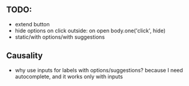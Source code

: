TODO:
-----

* extend button
* hide options on click outside: on open body.one('click', hide)
* static/with options/with suggestions


Causality
---------

* why use inputs for labels with options/suggestions? because
  I need autocomplete, and it works only with inputs
